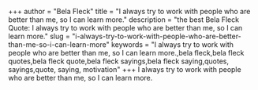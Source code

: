 +++
author = "Bela Fleck"
title = "I always try to work with people who are better than me, so I can learn more."
description = "the best Bela Fleck Quote: I always try to work with people who are better than me, so I can learn more."
slug = "i-always-try-to-work-with-people-who-are-better-than-me-so-i-can-learn-more"
keywords = "I always try to work with people who are better than me, so I can learn more.,bela fleck,bela fleck quotes,bela fleck quote,bela fleck sayings,bela fleck saying,quotes, sayings,quote, saying, motivation"
+++
I always try to work with people who are better than me, so I can learn more.
